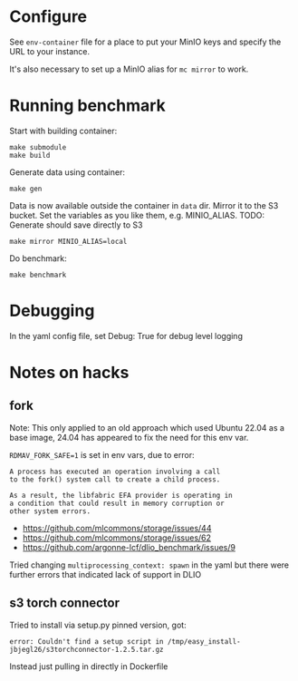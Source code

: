 
# Configure

See `env-container` file for a place to put your MinIO keys and specify the URL to your instance.

It's also necessary to set up a MinIO alias for `mc mirror` to work.

# Running benchmark

Start with building container:

    make submodule
    make build

Generate data using container:

    make gen

Data is now available outside the container in `data` dir. Mirror it to the S3 bucket. Set the variables as you like them, e.g. MINIO_ALIAS.
TODO: Generate should save directly to S3

    make mirror MINIO_ALIAS=local

Do benchmark:

    make benchmark

# Debugging

In the yaml config file, set Debug: True for debug level logging

# Notes on hacks

## fork

Note: This only applied to an old approach which used Ubuntu 22.04 as a base image, 24.04 has appeared to fix the need for this env var.

`RDMAV_FORK_SAFE=1` is set in env vars, due to error:

    A process has executed an operation involving a call
    to the fork() system call to create a child process.

    As a result, the libfabric EFA provider is operating in
    a condition that could result in memory corruption or
    other system errors.

- https://github.com/mlcommons/storage/issues/44
- https://github.com/mlcommons/storage/issues/62
- https://github.com/argonne-lcf/dlio_benchmark/issues/9

Tried changing `multiprocessing_context: spawn` in the yaml but there were further errors that indicated lack of support in DLIO

## s3 torch connector

Tried to install via setup.py pinned version, got:

    error: Couldn't find a setup script in /tmp/easy_install-jbjegl26/s3torchconnector-1.2.5.tar.gz

Instead just pulling in directly in Dockerfile
